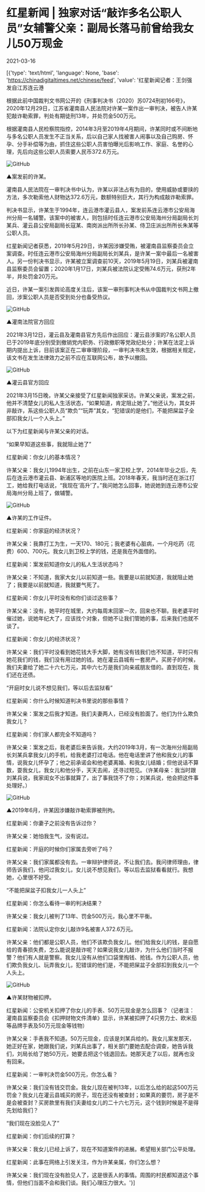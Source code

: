 # 红星新闻 | 独家对话“敲诈多名公职人员”女辅警父亲：副局长落马前曾给我女儿50万现金

2021-03-16

[{'type': 'text/html', 'language': None, 'base': 'https://chinadigitaltimes.net/chinese/feed', 'value': '红星新闻记者：王剑强 发自江苏连云港

根据此前中国裁判文书网公开的《刑事判决书（2020）苏0724刑初166号》，2020年12月29日，江苏省灌南县人民法院对许某一案作出一审判决，被告人许某犯敲诈勒索罪，判处有期徒刑13年，并处罚金500万元。

根据灌南县人民检察院指控，2014年3月至2019年4月期间，许某同时或不间断地与多名公职人员发生不正当关系，后以自己家人找被害人闹事以及自己购房、怀孕、分手补偿等为由，抓住这些公职人员害怕曝光后影响工作、家庭、名誉的心理，先后向这些公职人员索要人民币372.6万元。

![GitHub](https://chinadigitaltimes.net/chinese/files/2021/03/post-663653-6051405384b12.)

▲案发前的许某。

灌南县人民法院在一审判决书中认为，许某以非法占有为目的，使用威胁或要挟的方法，多次勒索他人财物达372.6万元，数额特别巨大，其行为构成敲诈勒索罪。

判决书显示，许某生于1994年，连云港市灌云县人，案发前系连云港市公安局海州分局一名辅警。该案中的被害人，则包括时任连云港市公安局海州分局副局长刘某兵、灌云县公安局副局长寇某、南岗派出所所长孙某、侍卫庄派出所所长朱某等公职人员。

红星新闻记者获悉，2019年5月29日，许某因涉嫌受贿，被灌南县监察委员会立案调查。时任连云港市公安局海州分局副局长刘某兵，是许某一案中最后一名被害人。另一份判决书显示，许某被立案调查前10天，2019年5月19日，刘某兵被灌南县监察委员会留置；2020年1月17日，刘某兵被法院认定受贿74.6万元，获刑2年半，并处罚金20万元。

近日，许某一案引发舆论高度关注后，该案一审刑事判决书从中国裁判文书网上撤回，涉案公职人员是否受到处分也备受热议。

![GitHub](https://chinadigitaltimes.net/chinese/files/2021/03/post-663653-6051405393aa4.)

▲灌南法院官方回应

2021年3月12日，灌云县及灌南县官方先后作出回应：灌云县涉案的7名公职人员已于2019年底分别受到撤销党内职务、行政撤职等党政纪处分；许某在法定上诉期内提出上诉，目前该案正在二审审理阶段，一审判决书未生效，根据相关规定，该文书在发生法律效力之前不应在互联网公布，故予以撤回。

![GitHub](https://chinadigitaltimes.net/chinese/files/2021/03/post-663653-60514053a148f.)

▲灌云县官方回应

2021年3月15日晚，许某父亲接受了红星新闻独家采访。许某父亲说，案发之前，他并不清楚女儿的私人生活状态，“如果知道，肯定阻止她了。”他还认为，其女并非敲诈，系这些公职人员“欺负”“玩弄”其女，“犯错误的是他们，不能把屎盆子全部扣我女儿一个人头上。”

以下为红星新闻与许某父亲的对话。

“如果早知道这些事，我就阻止她了”

红星新闻：你女儿的基本情况？

许某父亲：我女儿1994年出生，之前在山东一家卫校上学，2014年毕业之后，先后在连云港市灌云县、新浦区等地的医院上班。2018年春天，我当时还在浙江打工，她给我打电话说，“我现在‘高升’了。”我问她怎么回事，她说她到连云港市公安局海州分局上班了，做辅警。

![GitHub](https://chinadigitaltimes.net/chinese/files/2021/03/post-663653-60514053b11cc.)

▲许某的工作证件。

红星新闻：你家庭的经济状况？

许某父亲：我靠打工为生，一天170、180元；我老婆有心脏病，一个月吃药（花费）600、700元。我女儿到卫校上学的钱，还是我在外面借的。

红星新闻：案发前知道你女儿的私人生活状态吗？

许某父亲：不知道，我家大女儿以前知道一些。我要是以前就知道，我就阻止她了；我要是以前就知道，我就要气死了。

红星新闻：你女儿平时没有和你们谈过这些事？

许某父亲：没有，她平时在城里，大约每周末回家一次，回来也不聊。我老婆平时催过她，说她年纪大了，应该找个对象，但她不让我们管她的事，后来我们也就不谈了。

红星新闻：你女儿的经济状况？

许某父亲：我们平时没看到她花钱大手大脚，她有没有钱我们也不知道，平时只有她花我们的钱，我们没有用过她的钱。她在灌云县城有一套房产。买房子的时候，我们夫妻给了她二十六七万元，其中六七万是我们向亲戚朋友借的。直到现在，我们还在还债。

“开庭时女儿说不想见我们，等以后去监狱看”

红星新闻：你什么时候知道判决书里说的那些事情？

许某父亲：案发之后我才知道。我们夫妻两人，已经没有脸面了。他们为什么欺负我女儿？

红星新闻：你们家人都完全不知道吗？

许某父亲：案发之后，我老婆后来告诉我，大约2019年3月，有一次海州分局副局长刘某兵拿我女儿的手机，给我老婆打过电话。他在电话里讲了他和我女儿的事情，说我女儿怀孕了；他之前承诺会和他老婆离婚、和我女儿结婚；但他说话不算数，耍我女儿，我女儿和他分手，天天去闹，还寻过短见。（许某母亲：我当时跟刘某兵说，我家闺女不出事就算了，出了事我饶不了你；刘某兵说，他会把这件事处理好。）

![GitHub](https://chinadigitaltimes.net/chinese/files/2021/03/post-663653-60514053c03db.)

▲2019年6月，许某因涉嫌敲诈勒索罪被刑拘。

红星新闻：你妻子之前没有告诉过你？

许某父亲：她怕我生气，没有说过。

红星新闻：开庭的时候你们家属去旁听了吗？

许某父亲：我们家属都没有去。一审辩护律师说，不让我们去。我问律师理由，律师告诉我们，他问过我女儿，女儿说不想见我们，等以后去监狱看看就行。我想她，心里很不好受。

“不能把屎盆子扣我女儿一人头上”

红星新闻：你怎么看待一审的判决结果？

许某父亲：我女儿被判了13年、罚金500万元，我心里不平衡。

红星新闻：法院认定你女儿敲诈9名被害人372.6万元。

许某父亲：他们都是公职人员，他们不该欺负我女儿。他们给我女儿的钱，是自愿给的青春损失费，怎么能说是敲诈呢？如果说我女儿敲诈，为什么他们当时不报警？他们有人就是警察。我女儿没有从他们口袋里掏钱、抢钱。作为公职人员，他们欺负我女儿、玩弄我女儿，犯错误的他们是，不能把屎盆子全部扣到我女儿一个人头上。

![GitHub](https://chinadigitaltimes.net/chinese/files/2021/03/post-663653-60514053d0602.)

▲许某财物被扣押。

红星新闻：公安机关扣押了你女儿的手表、50万元现金是怎么回事？（记者注：灌南县监察委员会《扣押财物文件清单》显示，许某被扣押了4只劳力士、欧米茄等品牌手表及50万元现金等钱物）

许某父亲：手表我不知道。50万元现金，应该是刘某兵给的。我女儿案发那天，她正好在家，她跟我们说，刘某兵出事了，相关部门要她去配合调查，她告诉我们，刘局长给了她50万元，她要去把这个钱退回去。她那天走了以后，就再也没有回来。

红星新闻：一审判决罚金500万元，你怎么看？

许某父亲：我们没有钱交罚金。我女儿现在被判13年，以后怎么给的起这500万元罚金？我女儿在灌云县城买的房子，现在还没有被查封；如果真的要罚，房子是不是会被查封？买房款里有我们夫妻给女儿的二十六七万元，这个钱到时候是不是得先划给我们？

“我们现在没脸见人了”

红星新闻：你们后续的打算？

许某父亲：我女儿已经上诉了，现在不知道案件的进展。希望相关部门公平处理。

红星新闻：此事在网络上引发关注，作为许某亲属，你们怎么想？

许某父亲：我们现在没有脸见人了，这是很丢人的事情。周围的村民都知道这个事情，但他们当面不会和我们谈。我们心理压力很大。'}]